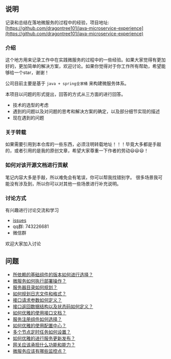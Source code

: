 ## 说明
记录和总结在落地微服务的过程中的经验，项目地址: [https://github.com/dragontree101/java-microservice-experience](https://github.com/dragontree101/java-microservice-experience)

### 介绍
这个地方用来记录工作中在实践微服务的过程中的一些经验。如果大家觉得有更加好的，更加简单的解决方案，欢迎讨论。如果你觉得对于你工作所有帮助，希望能够给一个star，谢谢！

公司目前主要是基于 `java + spring全家桶` 来构建微服务体系。

本项目以问题的形式提出，回答的方式从三方面的进行回答。

 - 技术的选型的考虑
 - 遇到的问题以及对问题的思考和解决方案的确定，以及部分细节实现的描述
 - 现在遇到的问题


### 关于转载
如果需要引用到本仓库的一些东西，必须注明转载地址！！！毕竟大多都是手敲的，或者引用的是我的原创文章，希望大家尊重一下作者的劳动😃😃😃！

### 如何对该开源文档进行贡献
笔记内容大多是手敲，所以难免会有笔误，你可以帮我找错别字。
很多场景我可能没有涉及到，所以你可以对其他一些场景进行补充说明。

### 讨论方式
有兴趣进行讨论交流和学习

- [issues](https://github.com/dragontree101/java-microservice-experience/issues)
- qq群: 743226681
- 微信群

欢迎大家加入讨论


## 问题
 - [所依赖的基础组件的版本如何进行选择？](所依赖的基础组件的版本如何进行选择.md)
 - [微服务如何执行部署操作？](微服务如何执行部署操作.md)
 - [服务器目录如何规划？](服务器目录如何规划.md)
 - [如何规划日志文件和格式？](如何规划日志文件和格式.md)
 - [接口请求参数如何定义？](接口请求参数如何定义.md)
 - [接口返回数据结构以及状态码如何定义？](接口返回数据结构以及状态码如何定义.md)
 - [如何优雅的使用接口文档？](如何优雅的使用接口文档.md)
 - [服务注册组件如何选择？](服务注册组件如何选择.md)
 - [如何优雅的使用配置中心？](如何优雅的使用配置中心.md)
 - [多个节点定时任务如何设置？](多个节点定时任务如何设置.md)
 - [如何优雅的进行服务更新发布？](如何优雅的进行服务更新发布.md)
 - [网关应该承担什么功能和能力？](网关应该承担什么功能和能力.md)
 - [微服务应该有哪些监控点？](微服务应该有哪些监控点.md)


 
